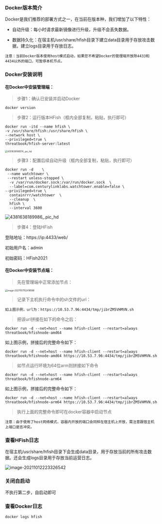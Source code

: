 ### Docker版本简介

Docker是我们推荐的部署方式之一，在当前在版本种，我们增加了以下特性：

- 自动升级：每小时请求最新镜像进行升级，升级不会丢失数据。

- 数据持久化：在宿主机/usr/share/hfish目录下建立data目录用于存放攻击数据，建立logs目录用于存放日志。

`注意：当前Docker版本使用host模式启动，如果您不希望Docker的管理端开放除4433和4434以外的端口，可暂停本机节点。`



### Docker安装说明

#### 在Docker中安装管理端：

> 步骤1：确认已安装并启动Docker

```
docker version
```

> 步骤2：运行版本HFish（框内全部复制，粘贴，执行即可）

```
docker run -itd --name hfish \
-v /usr/share/hfish:/usr/share/hfish \
--network host \
--privileged=true \
threatbook/hfish-server:latest
```

<img src="http://img.threatbook.cn/hfish/4351638188574_.pic_hd.jpg" alt="4351638188574_.pic_hd" style="zoom:50%;" />



> 步骤3：配置后续自动升级（框内全部复制，粘贴，执行即可）

```
docker run -d    \
 --name watchtower \
 --restart unless-stopped \
  -v /var/run/docker.sock:/var/run/docker.sock  \
  --label=com.centurylinklabs.watchtower.enable=false \
--privileged=true \
  containrrr/watchtower  \
  --cleanup  \
  hfish \
  --interval 3600
```

![4381638189986_.pic_hd](http://img.threatbook.cn/hfish/4381638189986_.pic_hd.jpg)



> 步骤4：登陆HFish

登陆地址：https://ip:4433/web/

初始用户名：admin

初始密码：HFish2021



#### 在Docker中安装节点端：

> 先在管理端中正常添加节点：

<img src="http://img.threatbook.cn/hfish/202111071541552.png" alt="image-20211107152418598" style="zoom:50%;" />



> 记录下主机执行命令中的sh文件的url：

~~~shell
如上图示例，url为：https://10.53.7.96:4434/tmp/jibrZM5VHMVN.sh
~~~

> 把该url拼接在如下的命令之后：

~~~shell
docker run -d --net=host --name hfish-client --restart=always threatbook/hfishnode-amd64
~~~

如上图示例，拼接后的完整命令如下：
~~~shell
docker run -d --net=host --name hfish-client --restart=always threatbook/hfishnode-amd64 https://10.53.7.96:4434/tmp/jibrZM5VHMVN.sh
~~~

> 如节点运行环境为64位arm则拼接如下命令

~~~shell
docker run -d --net=host --name hfish-client --restart=always threatbook/hfishnode-arm64
~~~

如上图示例，拼接后的完整命令如下：
~~~shell
docker run -d --net=host --name hfish-client --restart=always threatbook/hfishnode-arm64 https://10.53.7.96:4434/tmp/jibrZM5VHMVN.sh
~~~

> 执行上面的完整命令即可在docker容器中启动节点

~~~wiki
注意：由于使用了host网络模式，容器内开放的端口会同样在宿主机上开放，需注意跟宿主机上端口是否冲突。
~~~



### 查看HFish日志

在宿主机/usr/share/hfish目录下会生成data目录，用于存放当前的所有攻击数据。还会生成logs目录用于存放当前运营日志。

![image-20211012223326542](http://img.threatbook.cn/hfish/image-20211012223326542.png)



### 关闭自启动

不执行第二步，自启动即可



### 查看Docker日志

```
docker logs hfish
```

